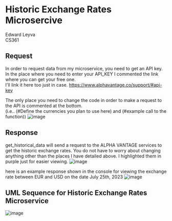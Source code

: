 # Historic Exchange Rates Microsercive

Edward Leyva <br>
CS361

## Request
In order to request data from my microservice, you need to get an API key. In the place where you need to enter your API_KEY I commented the link where you can get your free one. 
<br> I'll link it here too just in case. https://www.alphavantage.co/support/#api-key <br>

The only place you need to change the code in order to make a request to the API is commented at the bottom. <br> (i.e.. (#Define the currencies you plan to use here) and (#example call to the function))
![image](https://github.com/leyvae/CS-361/assets/83259126/73a18ecd-adfb-4440-a63f-18d4d6cb6e5a)

## Response 
get_historical_data will send a request to the ALPHA VANTAGE services to get the historic exchange rates. You do not have to worry about changing anything other than the places I have detailed above. I highlighted them in purple just for easier viewing.
![image](https://github.com/leyvae/CS-361/assets/83259126/13c4bd42-23fc-419c-bd69-035fb9014df8)

here is an example response shown in the console for viewing the exchange rate between EUR and USD on the date July 25th, 2023
![image](https://github.com/leyvae/CS-361/assets/83259126/4ccda8ff-0c90-4d6a-8d6b-0b63421cedaa)

## UML Sequence for Historic Exchange Rates Microservice
![image](https://github.com/leyvae/CS-361/assets/83259126/5dd5dba5-54cc-45a5-96e2-fed064fae4b1)






